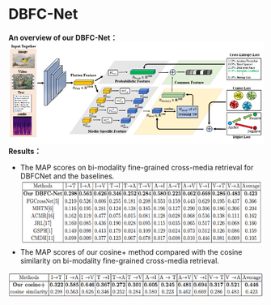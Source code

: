 # DBFC-Net
**An overview of our DBFC-Net：**
![Alt text](https://github.com/18205097282/DBFC-Net/blob/master/ScreenShots/1.png)
**Results：**

- The MAP scores on bi-modality fine-grained cross-media retrieval for DBFCNet and the baselines. 
![Alt text](https://github.com/18205097282/DBFC-Net/blob/master/ScreenShots/2.png)
- The MAP scores of our cosine+ method compared with the cosine similarity on bi-modality fine-grained cross-media retrieval. 

![Alt text](https://github.com/18205097282/DBFC-Net/blob/master/ScreenShots/4.png)

